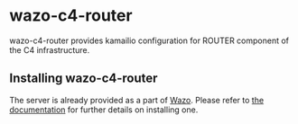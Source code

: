 # wazo-c4-router

wazo-c4-router provides kamailio configuration for ROUTER component of the C4 infrastructure.

## Installing wazo-c4-router

The server is already provided as a part of [Wazo](http://documentation.wazo.community).
Please refer to [the documentation](http://documentation.wazo.community/en/stable/installation/installsystem.html) for
further details on installing one.


